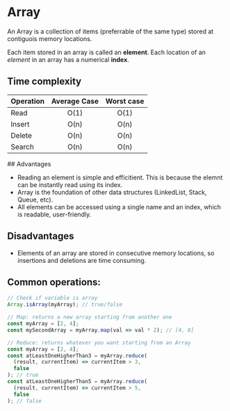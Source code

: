 # Array

An Array is a collection of items (preferrable of the same type) stored at contiguois memory locations.

Each item stored in an array is called an **element**. Each location of an _element_ in an array has a numerical **index**.

## Time complexity

| Operation | Average Case | Worst case |
| --------- | :----------: | :--------: |
| Read      |     O(1)     |    O(1)    |
| Insert    |     O(n)     |    O(n)    |
| Delete    |     O(n)     |    O(n)    |
| Search    |     O(n)     |    O(n)    |

## Advantages
- Reading an element is simple and efficitient. This is because the elemnt can be instantly read using its index.
- Array is the foundation of other data structures (LinkedList, Stack, Queue, etc).
- All elements can be accessed using a single name and an index, which is readable, user-friendly.

## Disadvantages
- Elements of an array are stored in consecutive memory locations, so insertions and deletions are time consuming. 

## Common operations:

```typescript
// Check if variable is array
Array.isArray(myArray); // true/false

// Map: returns a new array starting from another one
const myArray = [2, 4];
const mySecondArray = myArray.map(val => val * 2); // [4, 8]

// Reduce: returns whatever you want starting from an Array
const myArray = [2, 4];
const atLeastOneHigherThan3 = myArray.reduce(
  (result, currentItem) => currentItem > 3,
  false
); // true
const atLeastOneHigherThan5 = myArray.reduce(
  (result, currentItem) => currentItem > 5,
  false
); // false
```
